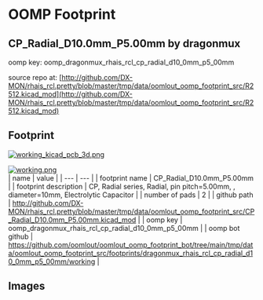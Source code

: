 # OOMP Footprint  
## CP_Radial_D10.0mm_P5.00mm  by dragonmux  
  
oomp key: oomp_dragonmux_rhais_rcl_cp_radial_d10_0mm_p5_00mm  
  
source repo at: [http://github.com/DX-MON/rhais_rcl.pretty/blob/master/tmp/data/oomlout_oomp_footprint_src/R2512.kicad_mod](http://github.com/DX-MON/rhais_rcl.pretty/blob/master/tmp/data/oomlout_oomp_footprint_src/R2512.kicad_mod)  
## Footprint  
  
[![working_kicad_pcb_3d.png](working_kicad_pcb_3d_600.png)](working_kicad_pcb_3d.png)  
  
[![working.png](working_600.png)](working.png)  
| name | value | 
| --- | --- | 
| footprint name | CP_Radial_D10.0mm_P5.00mm | 
| footprint description | CP, Radial series, Radial, pin pitch=5.00mm, , diameter=10mm, Electrolytic Capacitor | 
| number of pads | 2 | 
| github path | http://github.com/DX-MON/rhais_rcl.pretty/blob/master/tmp/data/oomlout_oomp_footprint_src/CP_Radial_D10.0mm_P5.00mm.kicad_mod | 
| oomp key | oomp_dragonmux_rhais_rcl_cp_radial_d10_0mm_p5_00mm | 
| oomp bot github | https://github.com/oomlout/oomlout_oomp_footprint_bot/tree/main/tmp/data/oomlout_oomp_footprint_src/footprints/dragonmux_rhais_rcl_cp_radial_d10_0mm_p5_00mm/working | 
## Images  
